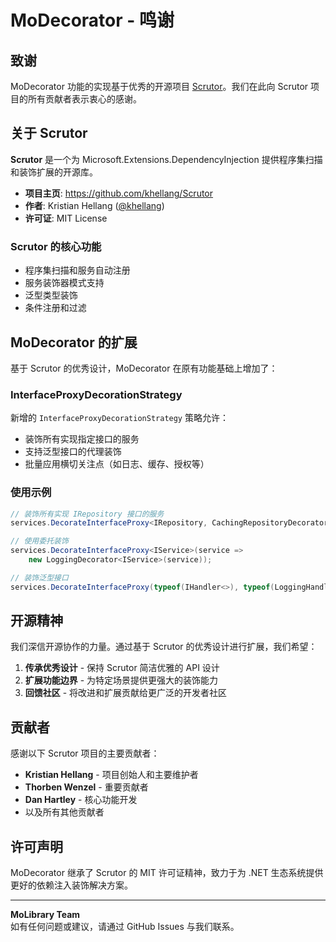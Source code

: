 # MoDecorator - 鸣谢

## 致谢

MoDecorator 功能的实现基于优秀的开源项目 [Scrutor](https://github.com/khellang/Scrutor)。我们在此向 Scrutor 项目的所有贡献者表示衷心的感谢。

## 关于 Scrutor

**Scrutor** 是一个为 Microsoft.Extensions.DependencyInjection 提供程序集扫描和装饰扩展的开源库。

- **项目主页**: https://github.com/khellang/Scrutor
- **作者**: Kristian Hellang ([@khellang](https://github.com/khellang))
- **许可证**: MIT License

### Scrutor 的核心功能

- 程序集扫描和服务自动注册
- 服务装饰器模式支持
- 泛型类型装饰
- 条件注册和过滤

## MoDecorator 的扩展

基于 Scrutor 的优秀设计，MoDecorator 在原有功能基础上增加了：

### InterfaceProxyDecorationStrategy

新增的 `InterfaceProxyDecorationStrategy` 策略允许：

- 装饰所有实现指定接口的服务
- 支持泛型接口的代理装饰
- 批量应用横切关注点（如日志、缓存、授权等）

### 使用示例

```csharp
// 装饰所有实现 IRepository 接口的服务
services.DecorateInterfaceProxy<IRepository, CachingRepositoryDecorator>();

// 使用委托装饰
services.DecorateInterfaceProxy<IService>(service => 
    new LoggingDecorator<IService>(service));

// 装饰泛型接口
services.DecorateInterfaceProxy(typeof(IHandler<>), typeof(LoggingHandler<>));
```

## 开源精神

我们深信开源协作的力量。通过基于 Scrutor 的优秀设计进行扩展，我们希望：

1. **传承优秀设计** - 保持 Scrutor 简洁优雅的 API 设计
2. **扩展功能边界** - 为特定场景提供更强大的装饰能力
3. **回馈社区** - 将改进和扩展贡献给更广泛的开发者社区

## 贡献者

感谢以下 Scrutor 项目的主要贡献者：

- **Kristian Hellang** - 项目创始人和主要维护者
- **Thorben Wenzel** - 重要贡献者
- **Dan Hartley** - 核心功能开发
- 以及所有其他贡献者

## 许可声明

MoDecorator 继承了 Scrutor 的 MIT 许可证精神，致力于为 .NET 生态系统提供更好的依赖注入装饰解决方案。

---

**MoLibrary Team**  
如有任何问题或建议，请通过 GitHub Issues 与我们联系。 